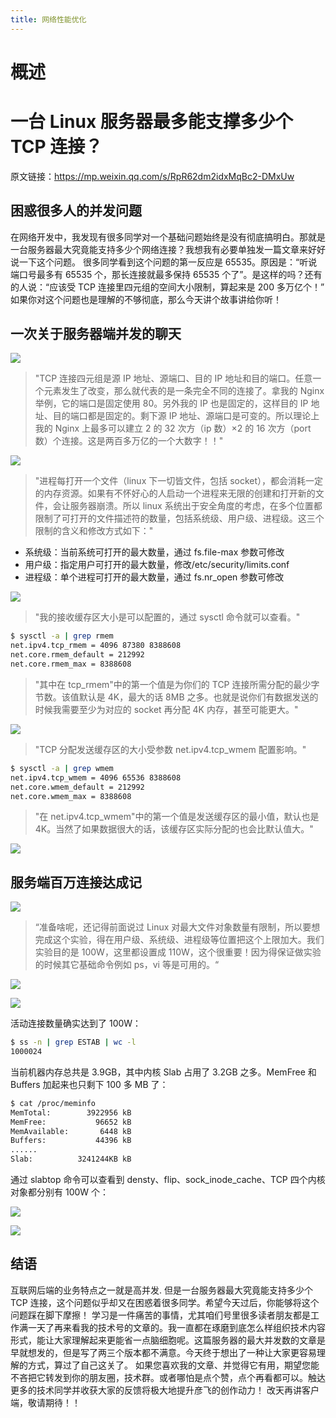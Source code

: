 ```yaml
---
title: 网络性能优化
---
```


# 概述


# 一台 Linux 服务器最多能支撑多少个 TCP 连接？

原文链接：<https://mp.weixin.qq.com/s/RpR62dm2idxMqBc2-DMxUw>

## 困惑很多人的并发问题

在网络开发中，我发现有很多同学对一个基础问题始终是没有彻底搞明白。那就是一台服务器最大究竟能支持多少个网络连接？我想我有必要单独发一篇文章来好好说一下这个问题。
很多同学看到这个问题的第一反应是 65535。原因是：“听说端口号最多有 65535 个，那长连接就最多保持 65535 个了”。是这样的吗？还有的人说：“应该受 TCP 连接里四元组的空间大小限制，算起来是 200 多万亿个！”
如果你对这个问题也是理解的不够彻底，那么今天讲个故事讲给你听！

## 一次关于服务器端并发的聊天

![](https://notes-learning.oss-cn-beijing.aliyuncs.com/dzqw9g/1623916595417-6a1934cd-4209-42b2-b62d-4f1f455f033e.webp)

> "TCP 连接四元组是源 IP 地址、源端口、目的 IP 地址和目的端口。任意一个元素发生了改变，那么就代表的是一条完全不同的连接了。拿我的 Nginx 举例，它的端口是固定使用 80。另外我的 IP 也是固定的，这样目的 IP 地址、目的端口都是固定的。剩下源 IP 地址、源端口是可变的。所以理论上我的 Nginx 上最多可以建立 2 的 32 次方（ip 数）×2 的 16 次方（port 数）个连接。这是两百多万亿的一个大数字！！"

![](https://notes-learning.oss-cn-beijing.aliyuncs.com/dzqw9g/1623916595228-a7ffc123-26fd-4ebe-aae0-278aab15d412.webp)

> "进程每打开一个文件（linux 下一切皆文件，包括 socket），都会消耗一定的内存资源。如果有不怀好心的人启动一个进程来无限的创建和打开新的文件，会让服务器崩溃。所以 linux 系统出于安全角度的考虑，在多个位置都限制了可打开的文件描述符的数量，包括系统级、用户级、进程级。这三个限制的含义和修改方式如下："

- 系统级：当前系统可打开的最大数量，通过 fs.file-max 参数可修改
- 用户级：指定用户可打开的最大数量，修改/etc/security/limits.conf
- 进程级：单个进程可打开的最大数量，通过 fs.nr_open 参数可修改

![](https://notes-learning.oss-cn-beijing.aliyuncs.com/dzqw9g/1623916595289-e55c6cb4-0cd3-4e62-ba07-f25d31738a93.webp)

> "我的接收缓存区大小是可以配置的，通过 sysctl 命令就可以查看。"

```bash
$ sysctl -a | grep rmem
net.ipv4.tcp_rmem = 4096 87380 8388608
net.core.rmem_default = 212992
net.core.rmem_max = 8388608
```

> "其中在 tcp_rmem"中的第一个值是为你们的 TCP 连接所需分配的最少字节数。该值默认是 4K，最大的话 8MB 之多。也就是说你们有数据发送的时候我需要至少为对应的 socket 再分配 4K 内存，甚至可能更大。"

![](https://notes-learning.oss-cn-beijing.aliyuncs.com/dzqw9g/1623916595216-ccd84846-b2b3-4024-bbd2-615d1e3e280f.png)

> "TCP 分配发送缓存区的大小受参数 net.ipv4.tcp_wmem 配置影响。"

```bash
$ sysctl -a | grep wmem
net.ipv4.tcp_wmem = 4096 65536 8388608
net.core.wmem_default = 212992
net.core.wmem_max = 8388608
```

> "在 net.ipv4.tcp_wmem"中的第一个值是发送缓存区的最小值，默认也是 4K。当然了如果数据很大的话，该缓存区实际分配的也会比默认值大。"

![](https://notes-learning.oss-cn-beijing.aliyuncs.com/dzqw9g/1623916595282-77a36d76-26b0-4f8e-9b5c-d1547c5ea9e9.webp)

## 服务端百万连接达成记

![](https://notes-learning.oss-cn-beijing.aliyuncs.com/dzqw9g/1623916595444-0f303b1b-4f33-4a0e-8d82-364c574c74e7.png)

> “准备啥呢，还记得前面说过 Linux 对最大文件对象数量有限制，所以要想完成这个实验，得在用户级、系统级、进程级等位置把这个上限加大。我们实验目的是 100W，这里都设置成 110W，这个很重要！因为得保证做实验的时候其它基础命令例如 ps，vi 等是可用的。“

![](https://notes-learning.oss-cn-beijing.aliyuncs.com/dzqw9g/1623916595250-8062dc1b-fbea-4a75-84ac-2fcf130aefc1.png)

![](https://notes-learning.oss-cn-beijing.aliyuncs.com/dzqw9g/1623916595345-2df3bf61-7fcd-46a6-bbb6-c1329148546c.png)

活动连接数量确实达到了 100W：

```bash
$ ss -n | grep ESTAB | wc -l
1000024
```

当前机器内存总共是 3.9GB，其中内核 Slab 占用了 3.2GB 之多。MemFree 和 Buffers 加起来也只剩下 100 多 MB 了：

```bash
$ cat /proc/meminfo
MemTotal:        3922956 kB
MemFree:           96652 kB
MemAvailable:       6448 kB
Buffers:           44396 kB
......
Slab:          3241244KB kB
```

通过 slabtop 命令可以查看到 densty、flip、sock_inode_cache、TCP 四个内核对象都分别有 100W 个：

![](https://notes-learning.oss-cn-beijing.aliyuncs.com/dzqw9g/1623916595455-641be971-3832-4c18-bc3b-fddc72e78e31.png)

![](https://notes-learning.oss-cn-beijing.aliyuncs.com/dzqw9g/1623916595263-15e8790c-b344-4afe-b28c-b7fadfd07f32.png)

## 结语

互联网后端的业务特点之一就是高并发. 但是一台服务器最大究竟能支持多少个 TCP 连接，这个问题似乎却又在困惑着很多同学。希望今天过后，你能够将这个问题踩在脚下摩擦！
学习是一件痛苦的事情，尤其咱们号里很多读者朋友都是工作满一天了再来看我的技术号的文章的。我一直都在琢磨到底怎么样组织技术内容形式，能让大家理解起来更能省一点脑细胞呢。这篇服务器的最大并发数的文章是早就想发的，但是写了两三个版本都不满意。今天终于想出了一种让大家更容易理解的方式，算过了自己这关了。
如果您喜欢我的文章、并觉得它有用，期望您能不吝把它转发到你的朋友圈，技术群。或者哪怕是点个赞，点个再看都可以。触达更多的技术同学并收获大家的反馈将极大地提升彦飞的创作动力！
改天再讲客户端，敬请期待！！
